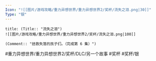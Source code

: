 ```yaml
---
Icon: "![[图片/游戏攻略/重力异想世界/重力异想世界2/奖杯/流失之泪.png|30]]"
Type: "银"
---
```

```ad-common-silver-trophy
title: (Title:: "流失之泪")
![[图片/游戏攻略/重力异想世界/重力异想世界2/奖杯/流失之泪.png|100]]

(Comment:: "拯救失落的孩子们。（完成第 6 集）")
```

#重力异想世界/重力异想世界2/奖杯/DLC/另一个故事 #奖杯 #奖杯/银
